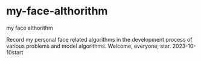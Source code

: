 # my-face-althorithm
my face althorithm

Record my personal face related algorithms in the development process of various problems and model algorithms. Welcome, everyone, star.
2023-10-10start
